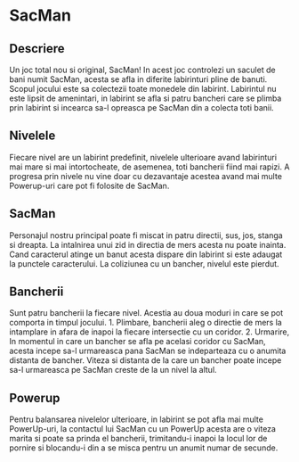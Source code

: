 # SacMan

## Descriere
Un joc total nou si original, SacMan! In acest joc controlezi un saculet de bani numit SacMan, acesta se afla in
diferite labirinturi pline de banuti. Scopul jocului este sa colectezii toate monedele din labirint. Labirintul nu
este lipsit de amenintari, in labirint se afla si patru bancheri care se plimba prin labirint si incearca sa-l opreasca
pe SacMan din a colecta toti banii.

## Nivelele
Fiecare nivel are un labirint predefinit, nivelele ulterioare avand labirinturi mai mare si mai intortocheate,
de asemenea, toti bancherii fiind mai rapizi. A progresa prin nivele nu vine doar cu dezavantaje acestea avand mai
multe Powerup-uri care pot fi folosite de SacMan.

## SacMan
Personajul nostru principal poate fi miscat in patru directii, sus, jos, stanga si dreapta. La intalnirea unui zid in
directia de mers acesta nu poate inainta. Cand caracterul atinge un banut acesta dispare din labirint si este adaugat
la punctele caracterului. La coliziunea cu un bancher, nivelul este pierdut.

## Bancherii
Sunt patru bancherii la fiecare nivel. Acestia au doua moduri in care se pot comporta in timpul jocului. 1. Plimbare,
bancherii aleg o directie de mers la intamplare in afara de inapoi la fiecare intersectie cu un coridor. 2. Urmarire,
In momentul in care un bancher se afla pe acelasi coridor cu SacMan, acesta incepe sa-l urmareasca pana SacMan se
indeparteaza cu o anumita distanta de bancher. Viteza si distanta de la care un bancher poate incepe sa-l urmareasca pe
SacMan creste de la un nivel la altul.

## Powerup
Pentru balansarea nivelelor ulterioare, in labirint se pot afla mai multe PowerUp-uri, la contactul lui SacMan cu un
PowerUp acesta are o viteza marita si poate sa prinda el bancherii, trimitandu-i inapoi la locul lor de pornire si
blocandu-i din a se misca pentru un anumit numar de secunde.